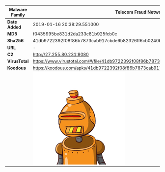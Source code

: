 | Malware Family | Telecom Fraud Network for South Koreans                      |
| -------------- | ------------------------------------------------------------ |
| **Date Added** | 2019-01-16 20:38:29.551000                                                   |
| **MD5**        | f0435995be831d2da233c81b925fcb0c                             |
| **Sha256**     | 41db9722392f08f86b7873cab917cbde6b82326ff6cb0240bfa0d5a68f0e6d6f |
| **URL**        | -                                                            |
| **C2**         | http://27.255.80.231:8080 |
| **VirusTotal** | https://www.virustotal.com/#/file/41db9722392f08f86b7873cab917cbde6b82326ff6cb0240bfa0d5a68f0e6d6f/detection |
| **Koodous**    | https://koodous.com/apks/41db9722392f08f86b7873cab917cbde6b82326ff6cb0240bfa0d5a68f0e6d6f |
|                | ![](../assets/41db9722392f08f86b7873cab917cbde6b82326ff6cb0240bfa0d5a68f0e6d6f.png) |